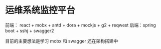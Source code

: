 # 运维系统监控平台
前端： react + mobx + antd + dora + mockjs + g2 + reqwest
后端：spring boot + sshj + swagger2

目前的主要想法是学习 mobx 和 swagger 还在架构搭建中